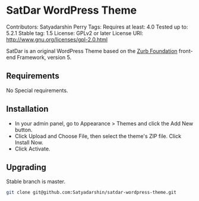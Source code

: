 # SatDar WordPress Theme

Contributors: Satyadarshin Perry
Tags: 
Requires at least: 4.0
Tested up to: 5.2.1
Stable tag: 1.5
License: GPLv2 or later
License URI: http://www.gnu.org/licenses/gpl-2.0.html

SatDar is an original WordPress Theme based on the [Zurb Foundation](https://foundation.zurb.com/sites/docs/v/5.5.3/) front-end Framework, version 5.

## Requirements

No Special requirements.

## Installation 

* In your admin panel, go to Appearance > Themes and click the Add New button.
* Click Upload and Choose File, then select the theme's ZIP file. Click Install Now.
* Click Activate.

## Upgrading

Stable branch is master.

```bash
git clone git@github.com:Satyadarshin/satdar-wordpress-theme.git
```
